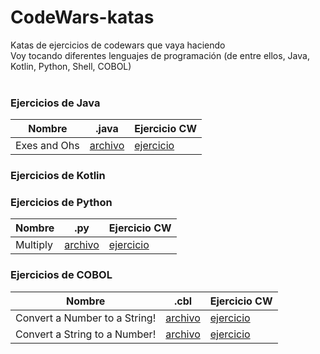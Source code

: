 # CodeWars-katas
Katas de ejercicios de codewars que vaya haciendo<br>
Voy tocando diferentes lenguajes de programación (de entre ellos, Java, Kotlin, Python, Shell, COBOL)<br>
<br>

### Ejercicios de Java

|  Nombre | .java | Ejercicio CW |
|---|---|---|
| Exes and Ohs | [archivo](https://github.com/insonyy/CodeWars-katas/blob/main/java/ExsAndOhs.java)  |  [ejercicio](https://www.codewars.com/kata/55908aad6620c066bc00002a) |


### Ejercicios de Kotlin

### Ejercicios de Python

|  Nombre | .py | Ejercicio CW |
|---|---|---|
| Multiply | [archivo](https://github.com/insonyy/CodeWars-katas/blob/main/python/multiply.py)  |  [ejercicio](https://www.codewars.com/kata/50654ddff44f800200000004) |

### Ejercicios de COBOL

|  Nombre | .cbl | Ejercicio CW |
|---|---|---|
| Convert a Number to a String! | [archivo](https://github.com/insonyy/CodeWars-katas/blob/main/cobol/numbertostring.cbl)  |  [ejercicio](https://www.codewars.com/kata/5265326f5fda8eb1160004c8) |
| Convert a String to a Number! | [archivo](https://github.com/insonyy/CodeWars-katas/blob/main/cobol/stringtonumber.cbl) | [ejercicio](https://www.codewars.com/kata/544675c6f971f7399a000e79/cobol) |
